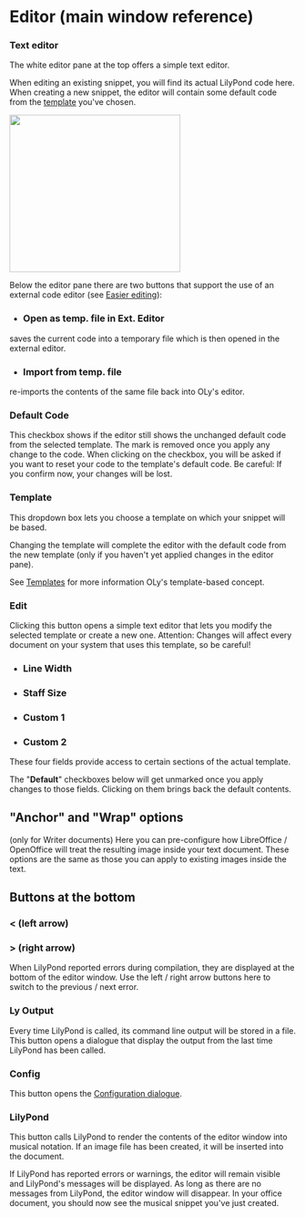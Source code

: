 # Editor (main window reference)

### Text editor

The white editor pane at the top offers a simple text editor. 

When editing an existing snippet, you will find its actual LilyPond code here. 
When creating a new snippet, the editor will contain some default code from the [template](https://github.com/openlilylib/LO-ly/wiki/Editor-(main-window-reference)#template) you've chosen. 

<a href="http://lilypondblog.org/wp-content/uploads/2017/03/OLy-Editor-Window-02-1.gif"><img class="aligncenter wp-image-4674 size-medium" src="http://lilypondblog.org/wp-content/uploads/2017/03/OLy-Editor-Window-02-1-300x276.gif" width="300" height="276" /></a>

Below the editor pane there are two buttons that support the use of an external code editor (see [Easier editing](https://github.com/openlilylib/LO-ly/wiki/Introduction#easier-editing)):

* ### Open as temp. file in Ext. Editor
saves the current code into a temporary file which is then opened in the external editor.

* ### Import from temp. file
re-imports the contents of the same file back into OLy's editor.

### Default Code
This checkbox shows if the editor still shows the unchanged default code from the selected template. The mark is removed once you apply any change to the code. 
When clicking on the checkbox, you will be asked if you want to reset your code to the template's default code. Be careful: If you confirm now, your changes will be lost. 

### Template
This dropdown box lets you choose a template on which your snippet will be based. 

Changing the template will complete the editor with the default code from the new template (only if you haven't yet applied changes in the editor pane). 

See [Templates](https://github.com/openlilylib/LO-ly/wiki/Introduction#templates) for more information OLy's template-based concept. 

### Edit
Clicking this button opens a simple text editor that lets you modify the selected template or create a new one. Attention: Changes will affect every document on your system that uses this template, so be careful! 

* ### Line Width
* ### Staff Size
* ### Custom 1
* ### Custom 2
These four fields provide access to certain sections of the actual template. 

The "**Default**" checkboxes below will get unmarked once you apply changes to those fields. Clicking on them brings back the default contents.

## "Anchor" and "Wrap" options
(only for Writer documents)
Here you can pre-configure how LibreOffice / OpenOffice will treat the resulting image inside your text document. These options are the same as those you can apply to existing images inside the text.

## Buttons at the bottom
### < (left arrow)
### > (right arrow)
When LilyPond reported errors during compilation, they are displayed at the bottom of the editor window. Use the left / right arrow buttons here to switch to the previous / next error.

### Ly Output
Every time LilyPond is called, its command line output will be stored in a file. This button opens a dialogue that display the output from the last time LilyPond has been called. 
### Config
This button opens the [Configuration dialogue](https://github.com/openlilylib/LO-ly/wiki/Config#configuration-dialogue). 
### LilyPond
This button calls LilyPond to render the contents of the editor window into musical notation. If an image file has been created, it will be inserted into the document. 

If LilyPond has reported errors or warnings, the editor will remain visible and LilyPond's messages will be displayed. As long as there are no messages from LilyPond, the editor window will disappear. In your office document, you should now see the musical snippet you've just created.

